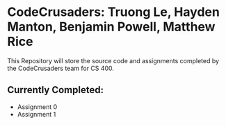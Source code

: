 # CodeCrusaders: Truong Le, Hayden Manton, Benjamin Powell, Matthew Rice
This Repository will store the source code and assignments completed by the CodeCrusaders team for CS 400. 

## Currently Completed:
* Assignment 0
* Assignment 1
